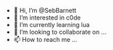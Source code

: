 - 👋 Hi, I’m @SebBarnett
- 👀 I’m interested in c0de
- 🌱 I’m currently learning lua
- 💞️ I’m looking to collaborate on ...
- 📫 How to reach me ...

<!---
SebBarnett/SebBarnett is a ✨ special ✨ repository because its `README.md` (this file) appears on your GitHub profile.
You can click the Preview link to take a look at your changes.
--->
